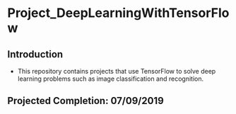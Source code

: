 # Project_DeepLearningWithTensorFlow

## Introduction
* This repository contains projects that use TensorFlow to solve deep learning problems such as image classification and recognition.

## Projected Completion: 07/09/2019
